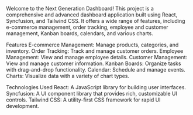 Welcome to the Next Generation Dashboard! This project is a comprehensive and advanced dashboard application built using React, Syncfusion, and Tailwind CSS. 
It offers a wide range of features, including e-commerce management, order tracking, employee and customer management, Kanban boards, calendars, and various charts.

Features
E-commerce Management: Manage products, categories, and inventory.
Order Tracking: Track and manage customer orders.
Employee Management: View and manage employee details.
Customer Management: View and manage customer information.
Kanban Boards: Organize tasks with drag-and-drop functionality.
Calendar: Schedule and manage events.
Charts: Visualize data with a variety of chart types.

Technologies Used
React: A JavaScript library for building user interfaces.
Syncfusion: A UI component library that provides rich, customizable UI controls.
Tailwind CSS: A utility-first CSS framework for rapid UI development.



